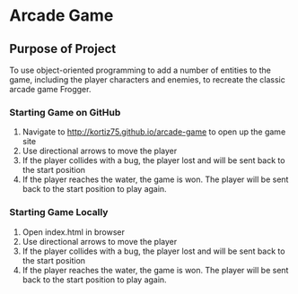# Arcade Game

## Purpose of Project

To use object-oriented programming to add a number of entities to the game, including the player characters and enemies, to recreate the classic arcade game Frogger.

### Starting Game on GitHub
1. Navigate to http://kortiz75.github.io/arcade-game to open up the game site 
2. Use directional arrows to move the player
3. If the player collides with a bug, the player lost and will be sent back to the start position
4. If the player reaches the water, the game is won. The player will be sent back to the start position to play again.

### Starting Game Locally
1. Open index.html in browser
2. Use directional arrows to move the player
3. If the player collides with a bug, the player lost and will be sent back to the start position
4. If the player reaches the water, the game is won. The player will be sent back to the start position to play again.
